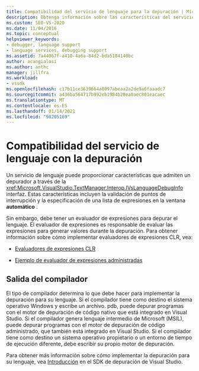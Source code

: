 ```yaml
---
title: Compatibilidad del servicio de lenguaje para la depuración | Microsoft Docs
description: Obtenga información sobre las características del servicio de lenguaje de la interfaz IVsLanguageDebugInfo que proporcionan compatibilidad para la depuración en Visual Studio.
ms.custom: SEO-VS-2020
ms.date: 11/04/2016
ms.topic: conceptual
helpviewer_keywords:
- debugger, language support
- language services, debugging support
ms.assetid: 7a44067f-a410-4a6a-84d2-bda5184140bc
author: acangialosi
ms.author: anthc
manager: jillfra
ms.workload:
- vssdk
ms.openlocfilehash: c17b11ce3639664a8097abeaa2a2de9a6faaadc7
ms.sourcegitcommit: a436ba564717b992eb1984b28ea0aec801eacaec
ms.translationtype: MT
ms.contentlocale: es-ES
ms.lasthandoff: 01/14/2021
ms.locfileid: "98205169"
---
```

# <a name="language-service-support-for-debugging"></a>Compatibilidad del servicio de lenguaje con la depuración
Un servicio de lenguaje puede proporcionar características que admiten un depurador a través de la <xref:Microsoft.VisualStudio.TextManager.Interop.IVsLanguageDebugInfo> interfaz. Estas características incluyen la validación de puntos de interrupción y la especificación de una lista de expresiones en la ventana **automático** .

 Sin embargo, debe tener un evaluador de expresiones para depurar el lenguaje. El evaluador de expresiones es responsable de evaluar las expresiones para generar valores durante la depuración. Para obtener información sobre cómo implementar evaluadores de expresiones CLR, vea:

- [Evaluadores de expresiones CLR](https://github.com/Microsoft/ConcordExtensibilitySamples/wiki/CLR-Expression-Evaluators)

- [Ejemplo de evaluador de expresiones administradas](https://github.com/Microsoft/ConcordExtensibilitySamples/wiki/Managed-Expression-Evaluator-Sample)

## <a name="compiler-output"></a>Salida del compilador
 El tipo de compilador determina lo que debe hacer para implementar la depuración para su lenguaje. Si el compilador tiene como destino el sistema operativo Windows y escribe un archivo. pdb, puede depurar programas con el motor de depuración de código nativo que está integrado en Visual Studio. Si el compilador genera lenguaje intermedio de Microsoft (MSIL), puede depurar programas con el motor de depuración de código administrado, que también está integrado en Visual Studio. Si el compilador tiene como destino un sistema operativo propietario o un entorno de tiempo de ejecución diferente, debe escribir su propio motor de depuración.

 Para obtener más información sobre cómo implementar la depuración para su lenguaje, vea [Introducción](../../extensibility/debugger/getting-started-with-debugger-extensibility.md) en el SDK de depuración de Visual Studio.
